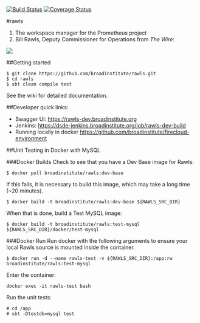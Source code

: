 [![Build Status](https://travis-ci.org/broadinstitute/rawls.svg?branch=master)](https://travis-ci.org/broadinstitute/rawls) [![Coverage Status](https://coveralls.io/repos/broadinstitute/rawls/badge.svg?branch=master)](https://coveralls.io/r/broadinstitute/rawls?branch=master)

#rawls

1. The workspace manager for the Prometheus project
2. Bill Rawls, Deputy Commissioner for Operations from *The Wire*:

![](http://vignette2.wikia.nocookie.net/thewire/images/b/b5/Rawls.jpg)

##Getting started
```
$ git clone https://github.com/broadinstitute/rawls.git
$ cd rawls
$ sbt clean compile test
```

See the wiki for detailed documentation.

##Developer quick links:
* Swagger UI: https://rawls-dev.broadinstitute.org
* Jenkins: https://dsde-jenkins.broadinstitute.org/job/rawls-dev-build
* Running locally in docker https://github.com/broadinstitute/firecloud-environment

##Unit Testing in Docker with MySQL

###Docker Builds
Check to see that you have a Dev Base image for Rawls:
```
$ docker pull broadinstitute/rawls:dev-base
```

If this fails, it is necessary to build this image, which may take a long time (~20 minutes).
```
$ docker build -t broadinstitute/rawls:dev-base ${RAWLS_SRC_DIR}
```

When that is done, build a Test MySQL image:
```
$ docker build -t broadinstitute/rawls:test-mysql ${RAWLS_SRC_DIR}/docker/test-mysql
```

###Docker Run
Run docker with the following arguments to ensure your local Rawls source is mounted inside the container.
```
$ docker run -d --name rawls-test -v ${RAWLS_SRC_DIR}:/app:rw broadinstitute/rawls:test-mysql
```

Enter the container:
```
docker exec -it rawls-test bash
```

Run the unit tests:
```
# cd /app
# sbt -Dtestdb=mysql test
```

